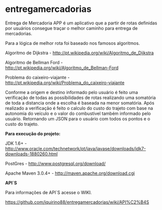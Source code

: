 entregamercadorias
==================
Entrega de Mercadoria APP é um aplicativo que a partir de rotas definidas por usuários consegue traçar o melhor caminho para entrega de mercadorias.

Para a lógica de melhor rota foi baseado nos famosos algoritmos.

Algoritmo de Dijkstra - http://pt.wikipedia.org/wiki/Algoritmo_de_Dijkstra

Algoritmo de Bellman Ford - http://pt.wikipedia.org/wiki/Algoritmo_de_Bellman-Ford

Problema do caixeiro-viajante - http://pt.wikipedia.org/wiki/Problema_do_caixeiro-viajante

Conforme a origem e destino informado pelo usuário é feito uma verificação de todas as possíbilidades de rotas realizando uma somatória de toda a distancia onde a escolha é baseada na menor somatória.
Após realizado a verificação é feito o calculo do custo do trajeto com base na autonomia do veículo e o valor do combustivel também informado pelo usuário.
Retornando um JSON para o usuário com todos os pontos e o custo do trajeto.

**Para execução do projeto:**

JDK 1.6+ - http://www.oracle.com/technetwork/pt/java/javase/downloads/jdk7-downloads-1880260.html

PostGres - http://www.postgresql.org/download/

Apache Maven 3.0.4+ - http://maven.apache.org/download.cgi

**API´S**

Para informações de API´S acesse o WIKI.

https://github.com/iquirino88/entregamercadorias/wiki/API%C2%B4S

